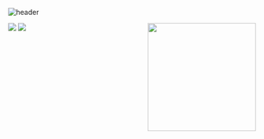 
![header](https://capsule-render.vercel.app/api?type=waving&color=timeGradient&height=240&section=header&text=Hipo-son🤗&fontSize=36&animation=fadeIn&fontAlignY=36)

<img align="right" src="http://mazassumnida.wtf/api/v2/generate_badge?boj=hipo_son" height="220" >
<div>
  <img src="https://img.shields.io/badge/python-%2314354C.svg?style=flat-square&logo=python&logoColor=white" />
  <img src="https://img.shields.io/badge/Linux-FCC624?style=flat-square&logo=linux&logoColor=black" />
</div>
